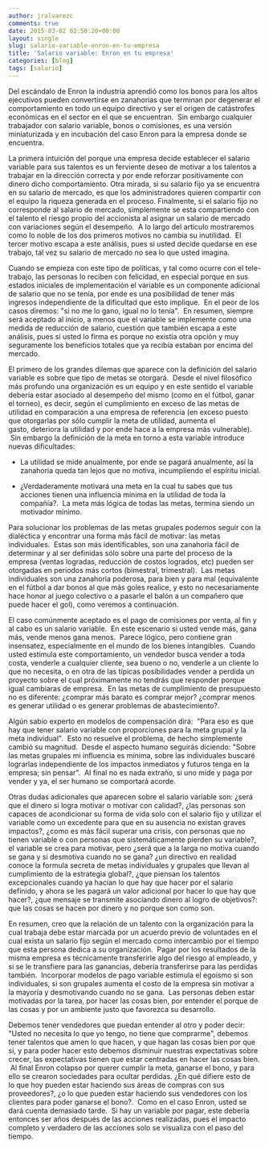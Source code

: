 ```yaml
---
author: jralvarezc
comments: true
date: 2015-03-02 02:50:20+00:00
layout: single
slug: salario-variable-enron-en-tu-empresa
title: 'Salario variable: Enron en tu empresa'
categories: [blog]
tags: [salario]
---
```


Del escándalo de Enron la industria aprendió como los bonos para los altos
ejecutivos pueden convertirse en zanahorias que terminan por degenerar el
comportamiento en todo un equipo directivo y ser el origen de catástrofes
económicas en el sector en el que se encuentran.  Sin embargo cualquier
trabajador con salario variable, bonos o comisiones, es una versión
miniaturizada y en incubación del caso Enron para la empresa donde se
encuentra.

La primera intuición del porque una empresa decide establecer el salario
variable para sus talentos es un ferviente deseo de motivar a los talentos a
trabajar en la dirección correcta y por ende reforzar positivamente con dinero
dicho comportamiento. Otra mirada, si su salario fijo ya se encuentra en su
salario de mercado, es que los administradores quieren compartir con el equipo
la riqueza generada en el proceso. Finalmente, si el salario fijo no corresponde
al salario de mercado, simplemente se esta compartiendo con el talento el riesgo
propio del accionista al asignar un salario de mercado con variaciones según el
desempeño.  A lo largo del articulo mostraremos como lo noble de los dos
primeros motivos no cambia su inutilidad.  El tercer motivo escapa a este
análisis, pues si usted decide quedarse en ese trabajo, tal vez su salario de
mercado no sea lo que usted imagina.

Cuando se empieza con este tipo de políticas, y tal como ocurre con el
tele-trabajo, las personas lo reciben con felicidad, en especial porque en sus
estados iniciales de implementación el variable es un componente adicional de
salario que no se tenía, por ende es una posibilidad de tener más ingresos
independiente de la dificultad que esto implique.  En el peor de los casos
diremos: "si no me lo gano, igual no lo tenía".  En resumen, siempre será
aceptado al inicio, a menos que el variable se implemente como una medida de
reducción de salario, cuestión que también escapa a este análisis, pues si usted
lo firma es porque no existía otra opción y muy seguramente los beneficios
totales que ya recibía estaban por encima del mercado.

El primero de los grandes dilemas que aparece con la definición del salario
variable es sobre que tipo de metas se otorgará.  Desde el nivel filosófico más
profundo una organización es un equipo y en este sentido el variable debería
estar asociado al desempeño del mismo (como en el fútbol, ganar el torneo), es
decir, según el cumplimiento en exceso de las metas de utilidad en comparación a
una empresa de referencia (en exceso puesto que otorgarlas por sólo cumplir la
meta de utilidad, aumenta el gasto, deteriora la utilidad y por ende hace a la
empresa más vulnerable).  Sin embargo la definición de la meta en torno a esta
variable introduce nuevas dificultades:

  * La utilidad se mide anualmente, por ende se pagará anualmente, así la
    zanahoria queda tan lejos que no motiva, incumpliendo el espíritu inicial.

  * ¿Verdaderamente motivará una meta en la cual tu sabes que tus acciones
    tienen una influencia mínima en la utilidad de toda la compañía?.  La meta
    más lógica de todas las metas, termina siendo un motivador mínimo.

Para solucionar los problemas de las metas grupales podemos seguir con la
dialéctica y encontrar una forma más fácil de motivar: las metas
individuales.  Estas son más identificables, son una zanahoria fácil de
determinar y al ser definidas sólo sobre una parte del proceso de la empresa
(ventas logradas, reducción de costos logrados, etc) pueden ser otorgadas en
periodos más cortos (bimestral, trimestral).  Las metas individuales son una
zanahoria poderosa, para bien y para mal (equivalente en el fútbol a dar bonos
al que más goles realice, y esto no necesariamente hace honor al juego colectivo
o a pasarle el balón a un compañero que puede hacer el gol), como veremos a
continuación.

El caso comúnmente aceptado es el pago de comisiones por venta, al fin y al cabo
es un salario variable.  En este escenario si usted vende más, gana más, vende
menos gana menos.  Parece lógico, pero contiene gran insensatez, especialmente
en el mundo de los bienes intangibles.  Cuando usted estimula este
comportamiento, un vendedor busca vender a toda costa, venderle a cualquier
cliente, sea bueno o no, venderle a un cliente lo que no necesita, o en otra de
las típicas posibilidades vender a perdida un proyecto sobre el cual
próximamente no tendrás que responder porque igual cambiaras de empresa.  En las
metas de cumplimiento de presupuesto no es diferente: ¿comprar más barato es
comprar mejor? ¿comprar menos es generar utilidad o es generar problemas de
abastecimiento?.

Algún sabio experto en modelos de compensación dirá:  "Para eso es que hay que
tener salario variable con proporciones para la meta grupal y la meta
individual".  Esto no resuelve el problema, de hecho simplemente cambió su
magnitud.  Desde el aspecto humano seguirás diciendo: "Sobre las metas grupales
mi influencia es mínima, sobre las individuales buscaré lograrlas independiente
de los impactos inmediatos y futuros tenga en la empresa; sin pensar".  Al final
no es nada extraño, si uno mide y paga por vender y ya, el ser humano se
comportará acorde.

Otras dudas adicionales que aparecen sobre el salario variable son: ¿será que el
dinero si logra motivar o motivar con calidad?, ¿las personas son capaces de
acondicionar su forma de vida solo con el salario fijo y utilizar el variable
como un excedente para que en su ausencia no existan graves impactos?, ¿como es
más fácil superar una crisis, con personas que no tienen variable o con personas
que sistemáticamente pierden su variable?, el variable se crea para motivar,
pero ¿será que a la larga no motiva cuando se gana y si desmotiva cuando no se
gana? ¿un directivo en realidad conoce la formula secreta de metas individuales
y grupales que llevan al cumplimiento de la estrategia global?, ¿que piensan los
talentos excepcionales cuando ya hacían lo que hay que hacer por el salario
definido, y ahora se les pagará un valor adicional por hacer lo que hay que
hacer?, ¿que mensaje se transmite asociando dinero al logro de objetivos?: que
las cosas se hacen por dinero y no porque son como son.

En resumen, creo que la relación de un talento con la organización para la cual
trabaja debe estar marcada por un acuerdo previo de voluntades en el cual exista
un salario fijo según el mercado como intercambio por el tiempo que esta persona
dedica a su organización.  Pagar por los resultados de la misma empresa es
técnicamente transferirle algo del riesgo al empleado, y si se le transfiere
para las ganancias, debería transferirse para las perdidas también.  Incorporar
modelos de pago variable estimula el egoísmo si son individuales, si son
grupales aumenta el costo de la empresa sin motivar a la mayoría y
desmotivando cuando no se gana.  Las personas deben estar motivadas por la
tarea, por hacer las cosas bien, por entender el porque de las cosas y por un
ambiente justo que favorezca su desarrollo.

Debemos tener vendedores que puedan entender al otro y poder decir: "Usted no
necesita lo que yo tengo, no tiene que comprarme", debemos tener talentos que
amen lo que hacen, y que hagan las cosas bien por que si, y para poder hacer
esto debemos disminuir nuestras expectativas sobre crecer, las expectativas
tienen que estar centradas en hacer las cosas bien.  Al final Enron colapso por
querer cumplir la meta, ganarse el bono, y para ello se crearon sociedades para
ocultar perdidas. ¿En qué difiere esto de lo que hoy pueden estar haciendo
sus áreas de compras con sus proveedores?, ¿o lo que pueden estar haciendo sus
vendedores con los clientes para poder ganarse el bono?.  Como en el caso Enron,
usted se dará cuenta demasiado tarde.  Si hay un variable por pagar, este
debería entonces ser años después de las acciones realizadas, pues el impacto
completo y verdadero de las acciones solo se visualiza con el paso del tiempo.
